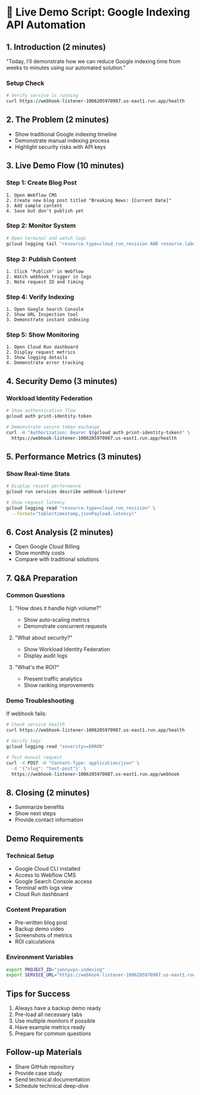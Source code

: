 # 🎥 Live Demo Script: Google Indexing API Automation

## 1. Introduction (2 minutes)
"Today, I'll demonstrate how we can reduce Google indexing time from weeks to minutes using our automated solution."

### Setup Check
```bash
# Verify service is running
curl https://webhook-listener-1006205970987.us-east1.run.app/health
```

## 2. The Problem (2 minutes)
- Show traditional Google indexing timeline
- Demonstrate manual indexing process
- Highlight security risks with API keys

## 3. Live Demo Flow (10 minutes)

### Step 1: Create Blog Post
```
1. Open Webflow CMS
2. Create new blog post titled "Breaking News: [Current Date]"
3. Add sample content
4. Save but don't publish yet
```

### Step 2: Monitor System
```bash
# Open terminal and watch logs
gcloud logging tail "resource.type=cloud_run_revision AND resource.labels.service_name=webhook-listener"
```

### Step 3: Publish Content
```
1. Click "Publish" in Webflow
2. Watch webhook trigger in logs
3. Note request ID and timing
```

### Step 4: Verify Indexing
```
1. Open Google Search Console
2. Show URL Inspection tool
3. Demonstrate instant indexing
```

### Step 5: Show Monitoring
```
1. Open Cloud Run dashboard
2. Display request metrics
3. Show logging details
4. Demonstrate error tracking
```

## 4. Security Demo (3 minutes)

### Workload Identity Federation
```bash
# Show authentication flow
gcloud auth print-identity-token

# Demonstrate secure token exchange
curl -H "Authorization: Bearer $(gcloud auth print-identity-token)" \
  https://webhook-listener-1006205970987.us-east1.run.app/health
```

## 5. Performance Metrics (3 minutes)

### Show Real-time Stats
```bash
# Display recent performance
gcloud run services describe webhook-listener

# Show request latency
gcloud logging read "resource.type=cloud_run_revision" \
  --format="table(timestamp,jsonPayload.latency)"
```

## 6. Cost Analysis (2 minutes)
- Open Google Cloud Billing
- Show monthly costs
- Compare with traditional solutions

## 7. Q&A Preparation

### Common Questions
1. "How does it handle high volume?"
   - Show auto-scaling metrics
   - Demonstrate concurrent requests

2. "What about security?"
   - Show Workload Identity Federation
   - Display audit logs

3. "What's the ROI?"
   - Present traffic analytics
   - Show ranking improvements

### Demo Troubleshooting

If webhook fails:
```bash
# Check service health
curl https://webhook-listener-1006205970987.us-east1.run.app/health

# Verify logs
gcloud logging read "severity>=ERROR"

# Test manual request
curl -X POST -H "Content-Type: application/json" \
  -d '{"slug": "test-post"}' \
  https://webhook-listener-1006205970987.us-east1.run.app/webhook
```

## 8. Closing (2 minutes)
- Summarize benefits
- Show next steps
- Provide contact information

## Demo Requirements

### Technical Setup
- Google Cloud CLI installed
- Access to Webflow CMS
- Google Search Console access
- Terminal with logs view
- Cloud Run dashboard

### Content Preparation
- Pre-written blog post
- Backup demo video
- Screenshots of metrics
- ROI calculations

### Environment Variables
```bash
export PROJECT_ID="jonnyvpc-indexing"
export SERVICE_URL="https://webhook-listener-1006205970987.us-east1.run.app"
```

## Tips for Success
1. Always have a backup demo ready
2. Pre-load all necessary tabs
3. Use multiple monitors if possible
4. Have example metrics ready
5. Prepare for common questions

## Follow-up Materials
- Share GitHub repository
- Provide case study
- Send technical documentation
- Schedule technical deep-dive
